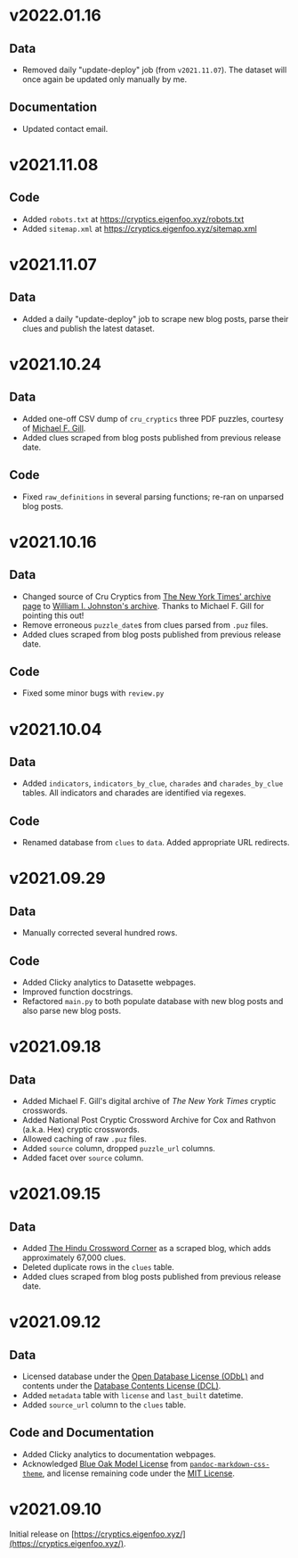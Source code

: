# v2022.01.16

## Data

- Removed daily "update-deploy" job (from `v2021.11.07`). The dataset will once
  again be updated only manually by me.

## Documentation

- Updated contact email.

# v2021.11.08

## Code

- Added `robots.txt` at https://cryptics.eigenfoo.xyz/robots.txt
- Added `sitemap.xml` at https://cryptics.eigenfoo.xyz/sitemap.xml

# v2021.11.07

## Data

- Added a daily "update-deploy" job to scrape new blog posts, parse their clues
  and publish the latest dataset.

# v2021.10.24

## Data

- Added one-off CSV dump of `cru_cryptics` three PDF puzzles, courtesy of
  [Michael F. Gill](https://bbtp.net/).
- Added clues scraped from blog posts published from previous release date.

## Code

- Fixed `raw_definitions` in several parsing functions; re-ran on unparsed blog
  posts.

# v2021.10.16

## Data

- Changed source of Cru Cryptics from [The New York Times' archive
  page](https://archive.nytimes.com/www.nytimes.com/premium/xword/cryptic-archive.html)
  to [William I. Johnston's archive](https://theworld.com/~wij/puzzles/cru/).
  Thanks to Michael F. Gill for pointing this out!
- Remove erroneous `puzzle_date`s from clues parsed from `.puz` files.
- Added clues scraped from blog posts published from previous release date.

## Code

- Fixed some minor bugs with `review.py`

# v2021.10.04

## Data

- Added `indicators`, `indicators_by_clue`, `charades` and `charades_by_clue`
  tables. All indicators and charades are identified via regexes.

## Code

- Renamed database from `clues` to `data`. Added appropriate URL redirects.

# v2021.09.29

## Data

- Manually corrected several hundred rows.

## Code

- Added Clicky analytics to Datasette webpages.
- Improved function docstrings.
- Refactored `main.py` to both populate database with new blog posts and also
  parse new blog posts.

# v2021.09.18

## Data

- Added Michael F. Gill's digital archive of _The New York Times_ cryptic
  crosswords.
- Added National Post Cryptic Crossword Archive for Cox and Rathvon (a.k.a.
  Hex) cryptic crosswords.
- Allowed caching of raw `.puz` files.
- Added `source` column, dropped `puzzle_url` columns.
- Added facet over `source` column.

# v2021.09.15

## Data

- Added [The Hindu Crossword
  Corner](https://thehinducrosswordcorner.blogspot.com/) as a scraped blog,
  which adds approximately 67,000 clues.
- Deleted duplicate rows in the `clues` table.
- Added clues scraped from blog posts published from previous release date.

# v2021.09.12

## Data

- Licensed database under the [Open Database License
  (ODbL)](https://opendatacommons.org/licenses/odbl/1-0/) and contents under
  the [Database Contents License
  (DCL)](https://opendatacommons.org/licenses/dbcl/1-0/).
- Added `metadata` table with `license` and `last_built` datetime.
- Added `source_url` column to the `clues` table.

## Code and Documentation

- Added Clicky analytics to documentation webpages.
- Acknowledged [Blue Oak Model
  License](https://blueoakcouncil.org/license/1.0.0) from
  [`pandoc-markdown-css-theme`](https://github.com/jez/pandoc-markdown-css-theme),
  and license remaining code under the [MIT License](https://mit-license.org/).

# v2021.09.10

Initial release on [https://cryptics.eigenfoo.xyz/](https://cryptics.eigenfoo.xyz/).
